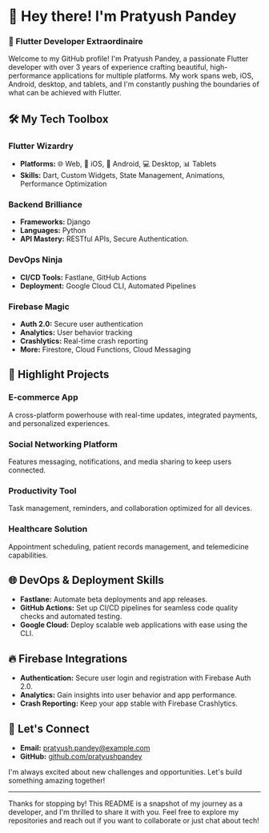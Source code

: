 # 👋 Hey there! I'm Pratyush Pandey

### 🚀 Flutter Developer Extraordinaire

Welcome to my GitHub profile! I'm Pratyush Pandey, a passionate Flutter developer with over 3 years of experience crafting beautiful, high-performance applications for multiple platforms. My work spans web, iOS, Android, desktop, and tablets, and I'm constantly pushing the boundaries of what can be achieved with Flutter.

## 🛠️ My Tech Toolbox

### Flutter Wizardry
- **Platforms:** 🌐 Web, 📱 iOS, 🤖 Android, 💻 Desktop, 📊 Tablets
- **Skills:** Dart, Custom Widgets, State Management, Animations, Performance Optimization

### Backend Brilliance
- **Frameworks:** Django
- **Languages:** Python
- **API Mastery:** RESTful APIs, Secure Authentication.

### DevOps Ninja
- **CI/CD Tools:** Fastlane, GitHub Actions
- **Deployment:** Google Cloud CLI, Automated Pipelines

### Firebase Magic
- **Auth 2.0:** Secure user authentication
- **Analytics:** User behavior tracking
- **Crashlytics:** Real-time crash reporting
- **More:** Firestore, Cloud Functions, Cloud Messaging

## 🌟 Highlight Projects

### E-commerce App
A cross-platform powerhouse with real-time updates, integrated payments, and personalized experiences.

### Social Networking Platform
Features messaging, notifications, and media sharing to keep users connected.

### Productivity Tool
Task management, reminders, and collaboration optimized for all devices.

### Healthcare Solution
Appointment scheduling, patient records management, and telemedicine capabilities.

## 🌐 DevOps & Deployment Skills
- **Fastlane:** Automate beta deployments and app releases.
- **GitHub Actions:** Set up CI/CD pipelines for seamless code quality checks and automated testing.
- **Google Cloud:** Deploy scalable web applications with ease using the CLI.

## 🔥 Firebase Integrations
- **Authentication:** Secure user login and registration with Firebase Auth 2.0.
- **Analytics:** Gain insights into user behavior and app performance.
- **Crash Reporting:** Keep your app stable with Firebase Crashlytics.

## 🎯 Let's Connect
- **Email:** [pratyush.pandey@example.com](mailto:pratyush.pandey@tsiplc.com)
- **GitHub:** [github.com/pratyushpandey](https://github.com/Tsiplc-pratyush)

I'm always excited about new challenges and opportunities. Let's build something amazing together!

---

Thanks for stopping by! This README is a snapshot of my journey as a developer, and I'm thrilled to share it with you. Feel free to explore my repositories and reach out if you want to collaborate or just chat about tech!
